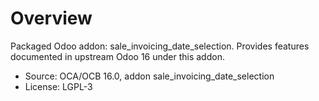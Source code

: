 # Overview

Packaged Odoo addon: sale_invoicing_date_selection. Provides features documented in upstream Odoo 16 under this addon.

- Source: OCA/OCB 16.0, addon sale_invoicing_date_selection
- License: LGPL-3
